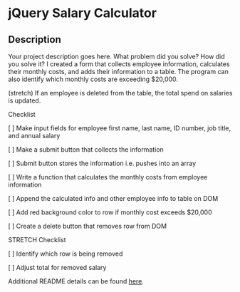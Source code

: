 # jQuery Salary Calculator

## Description

Your project description goes here. What problem did you solve? How did you solve it?
I created a form that collects employee information, calculates their monthly costs, and adds their information to a table. The program can also identify which monthly costs are exceeding $20,000.

(stretch)
If an employee is deleted from the table, the total spend on salaries is updated.


Checklist

[ ] Make input fields for employee first name, last name, ID number, job title, and annual salary

[ ] Make a submit button that collects the information

[ ] Submit button stores the information i.e. pushes into an array

[ ] Write a function that calculates the monthly costs from employee information

[ ] Append the calculated info and other employee info to table on DOM

[ ] Add red background color to row if monthly cost exceeds $20,000

[ ] Create a delete button that removes row from DOM


STRETCH Checklist

[ ] Identify which row is being removed

[ ] Adjust total for removed salary

Additional README details can be found [here](https://github.com/PrimeAcademy/readme-template/blob/master/README.md).
